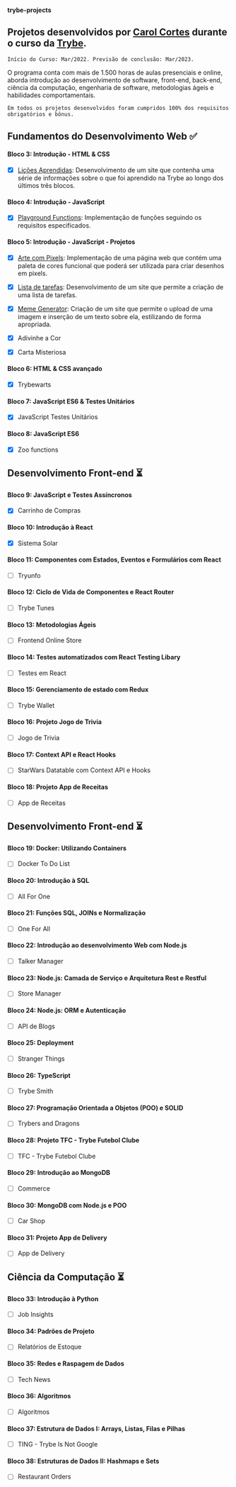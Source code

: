 #### trybe-projects

## Projetos desenvolvidos por [Carol Cortes](https://www.linkedin.com/in/carolinecortess/) durante o curso da [Trybe](https://www.betrybe.com/).

``Início do Curso: Mar/2022.
Previsão de conclusão: Mar/2023.``

O programa conta com mais de 1.500 horas de aulas presenciais e online, aborda introdução ao desenvolvimento de software, front-end, back-end, ciência da computação, engenharia de software, metodologias ágeis e habilidades comportamentais.

`Em todos os projetos desenvolvidos foram cumpridos 100% dos requisitos obrigatórios e bônus.`

## Fundamentos do Desenvolvimento Web :white_check_mark:
#### Bloco 3: Introdução - HTML & CSS
- [X] [Lições Aprendidas](https://github.com/carolcortes/trybe-projects/tree/main/fundamentos/01-project-lessons-learned): Desenvolvimento de um site que contenha uma série de informações sobre o que foi aprendido na Trybe ao longo dos últimos três blocos.

#### Bloco 4: Introdução - JavaScript
- [X] [Playground Functions](https://github.com/carolcortes/trybe-projects/tree/main/fundamentos/02-project-playground-functions): Implementação de funções seguindo os requisitos especificados.

#### Bloco 5: Introdução - JavaScript - Projetos
- [X] [Arte com Pixels](https://github.com/carolcortes/trybe-projects/tree/main/fundamentos/03-project-pixels-art): Implementação de uma página web que contém uma paleta de cores funcional que poderá ser utilizada para criar desenhos em pixels.

- [X] [Lista de tarefas](https://github.com/carolcortes/trybe-projects/tree/main/fundamentos/04-project-todo-list): Desenvolvimento de um site que permite a criação de uma lista de tarefas.

- [X] [Meme Generator](https://github.com/carolcortes/trybe-projects/tree/main/fundamentos/05-project-meme-generator): Criação de um site que permite o upload de uma imagem e inserção de um texto sobre ela, estilizando de forma apropriada.
- [X] Adivinhe a Cor
- [X] Carta Misteriosa

#### Bloco 6: HTML & CSS avançado
- [X] Trybewarts

#### Bloco 7: JavaScript ES6 & Testes Unitários
- [X] JavaScript Testes Unitários

#### Bloco 8: JavaScript ES6
- [X] Zoo functions

## Desenvolvimento Front-end :hourglass_flowing_sand:
#### Bloco 9: JavaScript e Testes Assíncronos
- [X] Carrinho de Compras

#### Bloco 10: Introdução à React
- [X] Sistema Solar

#### Bloco 11: Componentes com Estados, Eventos e Formulários com React
- [ ] Tryunfo

#### Bloco 12: Ciclo de Vida de Componentes e React Router
- [ ] Trybe Tunes

#### Bloco 13: Metodologias Ágeis
- [ ] Frontend Online Store

#### Bloco 14: Testes automatizados com React Testing Libary
- [ ] Testes em React

#### Bloco 15: Gerenciamento de estado com Redux
- [ ] Trybe Wallet

#### Bloco 16: Projeto Jogo de Trivia
- [ ] Jogo de Trivia

#### Bloco 17: Context API e React Hooks
- [ ] StarWars Datatable com Context API e Hooks

#### Bloco 18: Projeto App de Receitas
- [ ] App de Receitas

## Desenvolvimento Front-end :hourglass_flowing_sand:
#### Bloco 19: Docker: Utilizando Containers
- [ ] Docker To Do List

#### Bloco 20: Introdução à SQL
- [ ] All For One

#### Bloco 21: Funções SQL, JOINs e Normalização
- [ ] One For All

#### Bloco 22: Introdução ao desenvolvimento Web com Node.js
- [ ] Talker Manager

#### Bloco 23: Node.js: Camada de Serviço e Arquitetura Rest e Restful
- [ ] Store Manager

#### Bloco 24: Node.js: ORM e Autenticação
- [ ] API de Blogs

#### Bloco 25: Deployment
- [ ] Stranger Things

#### Bloco 26: TypeScript
- [ ] Trybe Smith

#### Bloco 27: Programação Orientada a Objetos (POO) e SOLID
- [ ] Trybers and Dragons

#### Bloco 28: Projeto TFC - Trybe Futebol Clube
- [ ] TFC - Trybe Futebol Clube

#### Bloco 29: Introdução ao MongoDB
- [ ] Commerce

#### Bloco 30: MongoDB com Node.js e POO
- [ ] Car Shop

#### Bloco 31: Projeto App de Delivery
- [ ] App de Delivery

## Ciência da Computação :hourglass_flowing_sand:
#### Bloco 33: Introdução à Python
- [ ] Job Insights

#### Bloco 34: Padrões de Projeto
- [ ] Relatórios de Estoque

#### Bloco 35: Redes e Raspagem de Dados
- [ ] Tech News

#### Bloco 36: Algoritmos
- [ ] Algoritmos

#### Bloco 37: Estrutura de Dados I: Arrays, Listas, Filas e Pilhas
- [ ] TING - Trybe Is Not Google

#### Bloco 38: Estruturas de Dados II: Hashmaps e Sets
- [ ] Restaurant Orders